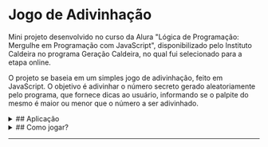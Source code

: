 # Jogo de Adivinhação

Mini projeto desenvolvido no curso da Alura "Lógica de Programação: Mergulhe em Programação com JavaScript", disponibilizado pelo Instituto Caldeira no programa Geração Caldeira, no qual fui selecionado para a etapa online.

O projeto se baseia em um simples jogo de adivinhação, feito em JavaScript. O objetivo é adivinhar o número secreto gerado aleatoriamente pelo programa, que fornece dicas ao usuário, informando se o palpite do mesmo é maior ou menor que o número a ser adivinhado.

<details>
  <summary>## Aplicação</summary>
  
  - **Gerar número secreto**: O programa gera um número entre 1 e um valor máximo especificado.
  
  - **Palpites do usuário**: O usuário insere palpites até adivinhar o número secreto.
  
  - **Dicas interativas**: O programa fornece dicas se o palpite do usuário é maior ou menor que o número secreto.
  
  - **Contador de tentativas**: O programa contabiliza o número de tentativas até o jogador acertar o número secreto.
  
  - **Mensagem de vitória**: Exibe uma mensagem ao usuário quando ele acerta o número secreto, informando o número de tentativas utilizadas.
</details>

<details>
  <summary>## Como jogar?</summary>
  
  1. <a href="https://eduleandrors.github.io/Advinhe/">**Clique aqui para acessar o jogo**.</a> 
  
  2. Uma mensagem de boas-vindas será exibida ao jogador.
 
  3. O usuário deve inserir palpites até adivinhar o número secreto.
  
  4. O jogo fornecerá feedback sobre se o palpite é maior ou menor que o número secreto.
  
  5. Ao acertar o número, uma mensagem é exibida indicando a quantidade de tentativas necessárias.
</details>

---
